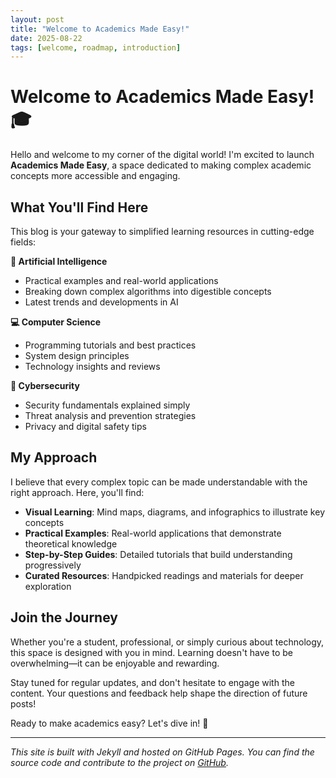 ```yaml
---
layout: post
title: "Welcome to Academics Made Easy!"
date: 2025-08-22
tags: [welcome, roadmap, introduction]
---
```


# Welcome to Academics Made Easy! 🎓

Hello and welcome to my corner of the digital world! I'm excited to launch **Academics Made Easy**, a space dedicated to making complex academic concepts more accessible and engaging.

## What You'll Find Here

This blog is your gateway to simplified learning resources in cutting-edge fields:

**🤖 Artificial Intelligence**
- Practical examples and real-world applications
- Breaking down complex algorithms into digestible concepts
- Latest trends and developments in AI

**💻 Computer Science**
- Programming tutorials and best practices
- System design principles
- Technology insights and reviews

**🔐 Cybersecurity**
- Security fundamentals explained simply
- Threat analysis and prevention strategies
- Privacy and digital safety tips

## My Approach

I believe that every complex topic can be made understandable with the right approach. Here, you'll find:

- **Visual Learning**: Mind maps, diagrams, and infographics to illustrate key concepts
- **Practical Examples**: Real-world applications that demonstrate theoretical knowledge
- **Step-by-Step Guides**: Detailed tutorials that build understanding progressively
- **Curated Resources**: Handpicked readings and materials for deeper exploration

## Join the Journey

Whether you're a student, professional, or simply curious about technology, this space is designed with you in mind. Learning doesn't have to be overwhelming—it can be enjoyable and rewarding.

Stay tuned for regular updates, and don't hesitate to engage with the content. Your questions and feedback help shape the direction of future posts!

Ready to make academics easy? Let's dive in! 🚀

---

*This site is built with Jekyll and hosted on GitHub Pages. You can find the source code and contribute to the project on [GitHub](https://github.com/yourusername/your-repo-name).*